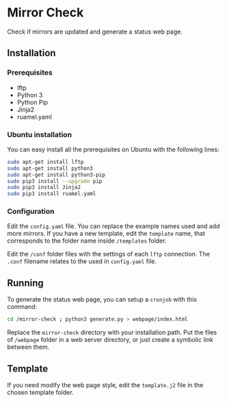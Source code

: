 # Mirror Check
Check if mirrors are updated and generate a status web page.

## Installation

### Prerequisites
* lftp
* Python 3
* Python Pip
* Jinja2
* ruamel.yaml

### Ubuntu installation
You can easy install all the prerequisites on Ubuntu with the following lines:
```sh
sudo apt-get install lftp
sudo apt-get install python3
sudo apt-get install python3-pip
sudo pip3 install --upgrade pip
sudo pip3 install Jinja2
sudo pip3 install ruamel.yaml
```

### Configuration
Edit the ```config.yaml``` file. You can replace the example names used and add more mirrors.
If you have a new template, edit the ```template``` name, that corresponds to the folder name inside ```/templates``` folder.

Edit the ```/conf``` folder files with the settings of each ```lftp``` connection. The ```.conf``` filename relates to the used in ```config.yaml``` file.

## Running
To generate the status web page, you can setup a ```cronjob``` with this command:
```sh
cd /mirror-check ; python3 generate.py > webpage/index.html
```
Replace the ```mirror-check``` directory with your installation path. Put the files of ```/webpage``` folder in a web server directory, or just create a symbolic link between them.

## Template
If you need modify the web page style, edit the ```template.j2``` file in the chosen template folder.
